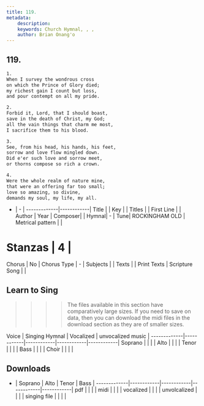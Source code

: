 ```yaml
---
title: 119. 
metadata:
    description: 
    keywords: Church Hymnal, , , 
    author: Brian Onang'o
---
```



## 119. 

```txt
1.
When I survey the wondrous cross
on which the Prince of Glory died;
my richest gain I count but loss,
and pour contempt on all my pride.

2.
Forbid it, Lord, that I should boast,
save in the death of Christ, my God;
all the vain things that charm me most,
I sacrifice them to his blood.

3.
See, from his head, his hands, his feet,
sorrow and love flow mingled down.
Did e'er such love and sorrow meet,
or thorns compose so rich a crown.

4.
Were the whole realm of nature mine,
that were an offering far too small;
love so amazing, so divine,
demands my soul, my life, my all.

```

- |   -  |
-------------|------------|
Title |  |
Key |  |
Titles |  |
First Line |  |
Author | 
Year | 
Composer|  |
Hymnal|  - |
Tune| ROCKINGHAM OLD |
Metrical pattern | |
# Stanzas | 4 |
Chorus | No |
Chorus Type | - |
Subjects |  |
Texts |  |
Print Texts | 
Scripture Song |  |
  
## Learn to Sing

>>>> The files available in this section have comparatively large sizes. If you need to save on data, then you can download the midi files in the download section as they are of smaller sizes.

Voice |  Singing Hymnal | Vocalized | unvocalized music |
-------------|------------|------------|------------|------------|
Soprano | | | |
Alto | | | |
Tenor | | | |
Bass | | | |
Choir | | | |

## Downloads

- |  Soprano | Alto | Tenor | Bass |
-------------|------------|------------|------------|------------|
pdf | | | |
midi | | | |
vocalized | | | |
unvolcalized | | | |
singing file | | | |
  